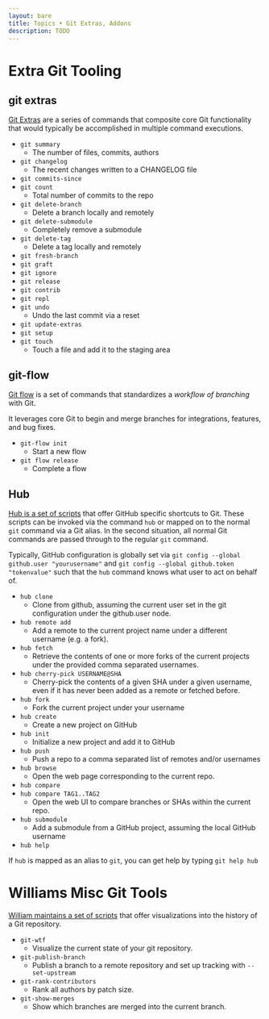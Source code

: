 ```yaml
---
layout: bare
title: Topics • Git Extras, Addons
description: TODO
---
```


# Extra Git Tooling

## git extras

[Git Extras](https://github.com/visionmedia/git-extras) are a series of commands that composite core Git functionality that would typically be accomplished in multiple command executions.

* `git summary`
    * The number of files, commits, authors
* `git changelog`
    * The recent changes written to a CHANGELOG file
* `git commits-since`
* `git count`
    * Total number of commits to the repo
* `git delete-branch`
    * Delete a branch locally and remotely
* `git delete-submodule`
    * Completely remove a submodule
* `git delete-tag`
    * Delete a tag locally and remotely
* `git fresh-branch`
* `git graft`
* `git ignore`
* `git release`
* `git contrib`
* `git repl`
* `git undo`
    * Undo the last commit via a reset
* `git update-extras`
* `git setup`
* `git touch`
    * Touch a file and add it to the staging area


## git-flow

[Git flow](https://github.com/nvie/gitflow) is a set of commands that standardizes a *workflow of branching* with Git.

It leverages core Git to begin and merge branches for integrations, features, and bug fixes.

* `git-flow init`
    * Start a new flow
* `git flow release`
    * Complete a flow


## Hub

[Hub is a set of scripts](https://github.com/defunkt/hub) that offer GitHub specific shortcuts to Git. These scripts can be invoked via the command `hub` or mapped on to the normal `git` command via a Git alias. In the second situation, all normal Git commands are passed through to the regular `git` command.

Typically, GitHub configuration is globally set via `git config --global github.user "yourusername"` and `git config --global github.token "tokenvalue"` such that the `hub` command knows what user to act on behalf of.

* `hub clone`
    * Clone from github, assuming the current user set in the git configuration under the github.user node.
* `hub remote add`
    * Add a remote to the current project name under a different username (e.g. a fork).
* `hub fetch`
    * Retrieve the contents of one or more forks of the current projects under the provided comma separated usernames.
* `hub cherry-pick USERNAME@SHA`
    * Cherry-pick the contents of a given SHA under a given username, even if it has never been added as a remote or fetched before.
* `hub fork`
    * Fork the current project under your username
* `hub create`
    * Create a new project on GitHub
* `hub init`
    * Initialize a new project and add it to GitHub
* `hub push`
    * Push a repo to a comma separated list of remotes and/or usernames
* `hub browse`
    * Open the web page corresponding to the current repo.
* `hub compare`
* `hub compare TAG1..TAG2`
    * Open the web UI to compare branches or SHAs within the current repo.
* `hub submodule`
    * Add a submodule from a GitHub project, assuming the local GitHub username
* `hub help`

If `hub` is mapped as an alias to `git`, you can get help by typing `git help hub`


# Williams Misc Git Tools

[William maintains a set of scripts](http://git-wt-commit.rubyforge.org/) that offer visualizations into the history of a Git repository.

* `git-wtf`
    * Visualize the current state of your git repository.
* `git-publish-branch`
    * Publish a branch to a remote repository and set up tracking with `--set-upstream`
* `git-rank-contributors`
    * Rank all authors by patch size.
* `git-show-merges`
    * Show which branches are merged into the current branch.
